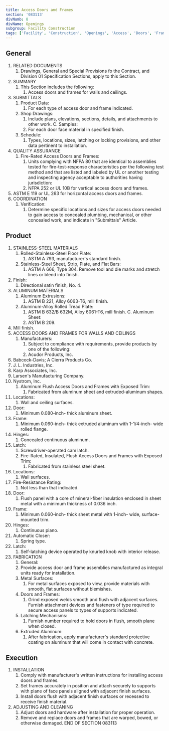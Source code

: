```yaml
---
title: Access Doors and Frames
section: '083113'
divNumb: 8
divName: Openings
subgroup: Facility Construction
tags: ['Facility', 'Construction', 'Openings', 'Access', 'Doors', 'Frames']
---
```


## General

1. RELATED DOCUMENTS
   1. Drawings, General and Special Provisions fo the Contract, and Division 01 Specification
Sections, apply to this Section.
2. SUMMARY
   1. This Section includes the following:
      1. Access doors and frames for walls and ceilings.
3. SUBMITTALS
   1. Product Data:
      1. For each type of access door and frame indicated.
   1. Shop Drawings:
      1. Include plans, elevations, sections, details, and attachments to other work. C. Samples:
      1. For each door face material in specified finish.
   1. Schedule:
      1. Types, locations, sizes, latching or locking provisions, and other data pertinent to installation.
4. QUALITY ASSURANCE
   1. Fire-Rated Access Doors and Frames:
      1. Units complying with NFPA 80 that are identical to assemblies tested for fire-test-response characteristics per the following test method and that are listed and labeled by UL or another testing and inspecting agency acceptable to authorities having jurisdiction:
      1. NFPA 252 or UL 10B for vertical access doors and frames.
2. ASTM E 119 or UL 263 for horizontal access doors and frames.
5. COORDINATION
   1. Verification:
      1. Determine specific locations and sizes for access doors needed to gain access to concealed plumbing, mechanical, or other concealed work, and indicate in "Submittals" Article.

## Product

1. STAINLESS-STEEL MATERIALS
   1. Rolled-Stainless-Steel Floor Plate:
      1. ASTM A 793, manufacturer's standard finish.
   1. Stainless-Steel Sheet, Strip, Plate, and Flat Bars:
      1. ASTM A 666, Type 304. Remove tool and die marks and stretch lines or blend into finish.
1. Finish:
      1. Directional satin finish, No. 4.
2. ALUMINUM MATERIALS
   1. Aluminum Extrusions:
      1. ASTM B 221, Alloy 6063-T6, mill finish.
   1. Aluminum-Alloy Rolled Tread Plate:
      1. ASTM B 632/B 632M, Alloy 6061-T6, mill finish. C. Aluminum Sheet:
      1. ASTM B 209.
1. Mill finish.
3. ACCESS DOORS AND FRAMES FOR WALLS AND CEILINGS
   1. Manufacturers:
      1. Subject to compliance with requirements, provide products by one of the following:
      1. Acudor Products, Inc.
2. Babcock-Davis; A Cierra Products Co.
3. J. L. Industries, Inc.
4. Karp Associates, Inc.
5. Larsen's Manufacturing Company.
6. Nystrom, Inc.
   1. Aluminum Flush Access Doors and Frames with Exposed Trim:
      1. Fabricated from aluminum sheet and extruded-aluminum shapes.
1. Locations:
      1. Wall and ceiling surfaces.
2. Door:
      1. Minimum 0.080-inch- thick aluminum sheet.
3. Frame:
      1. Minimum 0.060-inch- thick extruded aluminum with 1-1/4-inch- wide rolled flange.
4. Hinges:
      1. Concealed continuous aluminum.
5. Latch:
      1. Screwdriver-operated cam latch.
   1. Fire-Rated, Insulated, Flush Access Doors and Frames with Exposed Trim:
      1. Fabricated from stainless steel sheet.
1. Locations:
      1. Wall surfaces.
2. Fire-Resistance Rating:
      1. Not less than that indicated.
3. Door:
      1. Flush panel with a core of mineral-fiber insulation enclosed in sheet metal with a minimum thickness of 0.036 inch.
4. Frame:
      1. Minimum 0.060-inch- thick sheet metal with 1-inch- wide, surface-mounted trim.
5. Hinges:
      1. Continuous piano.
6. Automatic Closer:
      1. Spring type.
7. Latch:
      1. Self-latching device operated by knurled knob with interior release.
4. FABRICATION
	1. General:
      1. Provide access door and frame assemblies manufactured as integral units ready for installation.
   1. Metal Surfaces:
      1. For metal surfaces exposed to view, provide materials with smooth, flat surfaces without blemishes.
   1. Doors and Frames:
      1. Grind exposed welds smooth and flush with adjacent surfaces. Furnish attachment devices and fasteners of type required to secure access panels to types of supports indicated.
   1. Latching Mechanisms:
      1. Furnish number required to hold doors in flush, smooth plane when closed.
   1. Extruded Aluminum:
      1. After fabrication, apply manufacturer's standard protective coating on aluminum that will come in contact with concrete.

## Execution

1. INSTALLATION
   1. Comply with manufacturer's written instructions for installing access doors and frames.
   1. Set frames accurately in position and attach securely to supports with plane of face panels aligned with adjacent finish surfaces.
   1. Install doors flush with adjacent finish surfaces or recessed to receive finish material.
2. ADJUSTING AND CLEANING
   1. Adjust doors and hardware after installation for proper operation.
   1. Remove and replace doors and frames that are warped, bowed, or otherwise damaged. END OF SECTION 083113
